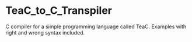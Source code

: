 # TeaC_to_C_Transpiler
C compiler for a simple programming language called TeaC.
Examples with right and wrong syntax included.
